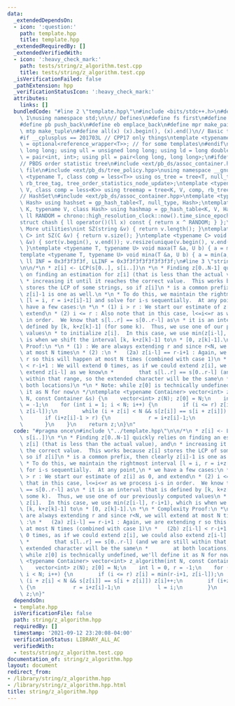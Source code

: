 ```yaml
---
data:
  _extendedDependsOn:
  - icon: ':question:'
    path: template.hpp
    title: template.hpp
  _extendedRequiredBy: []
  _extendedVerifiedWith:
  - icon: ':heavy_check_mark:'
    path: tests/string/z_algorithm.test.cpp
    title: tests/string/z_algorithm.test.cpp
  _isVerificationFailed: false
  _pathExtension: hpp
  _verificationStatusIcon: ':heavy_check_mark:'
  attributes:
    links: []
  bundledCode: "#line 2 \"template.hpp\"\n#include <bits/stdc++.h>\n#define DEBUG\
    \ 1\nusing namespace std;\n\n// Defines\n#define fs first\n#define sn second\n\
    #define pb push_back\n#define eb emplace_back\n#define mpr make_pair\n#define\
    \ mtp make_tuple\n#define all(x) (x).begin(), (x).end()\n// Basic type definitions\n\
    #if __cplusplus == 201703L // CPP17 only things\ntemplate <typename T> using opt_ref\
    \ = optional<reference_wrapper<T>>; // for some templates\n#endif\nusing ll =\
    \ long long; using ull = unsigned long long; using ld = long double;\nusing pii\
    \ = pair<int, int>; using pll = pair<long long, long long>;\n#ifdef __GNUG__\n\
    // PBDS order statistic tree\n#include <ext/pb_ds/assoc_container.hpp> // Common\
    \ file\n#include <ext/pb_ds/tree_policy.hpp>\nusing namespace __gnu_pbds;\ntemplate\
    \ <typename T, class comp = less<T>> using os_tree = tree<T, null_type, comp,\
    \ rb_tree_tag, tree_order_statistics_node_update>;\ntemplate <typename K, typename\
    \ V, class comp = less<K>> using treemap = tree<K, V, comp, rb_tree_tag, tree_order_statistics_node_update>;\n\
    // HashSet\n#include <ext/pb_ds/assoc_container.hpp>\ntemplate <typename T, class\
    \ Hash> using hashset = gp_hash_table<T, null_type, Hash>;\ntemplate <typename\
    \ K, typename V, class Hash> using hashmap = gp_hash_table<K, V, Hash>;\nconst\
    \ ll RANDOM = chrono::high_resolution_clock::now().time_since_epoch().count();\n\
    struct chash { ll operator()(ll x) const { return x ^ RANDOM; } };\n#endif\n//\
    \ More utilities\nint SZ(string &v) { return v.length(); }\ntemplate <typename\
    \ C> int SZ(C &v) { return v.size(); }\ntemplate <typename C> void UNIQUE(vector<C>\
    \ &v) { sort(v.begin(), v.end()); v.resize(unique(v.begin(), v.end()) - v.begin());\
    \ }\ntemplate <typename T, typename U> void maxa(T &a, U b) { a = max(a, b); }\n\
    template <typename T, typename U> void mina(T &a, U b) { a = min(a, b); }\nconst\
    \ ll INF = 0x3f3f3f3f, LLINF = 0x3f3f3f3f3f3f3f3f;\n#line 3 \"string/z_algorithm.hpp\"\
    \n\n/*\n * z[i] <- LCP(s[0..], s[i..])\n *\n * Finding z[0..N-1] quickly relies\
    \ on finding an estimation for z[i] (that is less than the actual value), and\n\
    \ * increasing it until it reaches the correct value.  This works because z[i]\
    \ stores the LCP of some strings, so if z[i]\n * is a common prefix, then clearly\
    \ z[i]-1 is one as well.\n *\n * To do this, we maintain the rightmost interval\
    \ [l = i, r = i+z[i]-1] and solve for i-s sequentially.  At any point,\n * we\
    \ have a few cases:\n *\n * (1) i > r : We start our estimate of z[i] as 0, and\
    \ extend\n * (2) i <= r : Also note that in this case, l<=i<=r as we process i-s\
    \ in order.  We know that s[l..r] == s[0..r-l] as\n * it is an interval that is\
    \ defined by [k, k+z[k]-1] (for some k).  Thus, we use one of our previously computed\
    \ values\n * to initialize z[i].  In this case, we use min(z[i-l], r-i+1), which\
    \ is when we shift the interval [k, k+z[k]-1] to\n * [0, z[k]-1].\n *\n * Complexity\
    \ Proof:\n *\n * (1) : We are always extending r and since r<N, we will extend\
    \ at most N times\n * (2) :\n *   (2a) z[i-l] == r-i+1 : Again, we are extending\
    \ r so this will happen at most N times (combined with case 1)\n *   (2b) z[i-l]\
    \ < r-i+1 : We will extend 0 times, as if we could extend z[i], we could also\
    \ extend z[i-l] as we know\n *        that s[l..r] == s[0..r-l] (and we are still\
    \ within that range, so the extended character will be the same\n *        at\
    \ both locations)\n *\n * Note: while z[0] is technically undefined, we'll define\
    \ it as N for now\n */\ntemplate <typename Container> vector<int> z_algorithm(int\
    \ N, const Container &s) {\n    vector<int> z(N); z[0] = N;\n    int l = 0, r\
    \ = -1;\n    for (int i = 1; i < N; i++) {\n        if (i <= r) z[i] = min(r-i+1,\
    \ z[i-l]);\n        while (i + z[i] < N && s[z[i]] == s[i + z[i]]) z[i]++;\n \
    \       if (i+z[i]-1 > r) {\n            r = i+z[i]-1;\n            l = i;\n \
    \       }\n    }\n    return z;\n}\n"
  code: "#pragma once\n#include \"../template.hpp\"\n\n/*\n * z[i] <- LCP(s[0..],\
    \ s[i..])\n *\n * Finding z[0..N-1] quickly relies on finding an estimation for\
    \ z[i] (that is less than the actual value), and\n * increasing it until it reaches\
    \ the correct value.  This works because z[i] stores the LCP of some strings,\
    \ so if z[i]\n * is a common prefix, then clearly z[i]-1 is one as well.\n *\n\
    \ * To do this, we maintain the rightmost interval [l = i, r = i+z[i]-1] and solve\
    \ for i-s sequentially.  At any point,\n * we have a few cases:\n *\n * (1) i\
    \ > r : We start our estimate of z[i] as 0, and extend\n * (2) i <= r : Also note\
    \ that in this case, l<=i<=r as we process i-s in order.  We know that s[l..r]\
    \ == s[0..r-l] as\n * it is an interval that is defined by [k, k+z[k]-1] (for\
    \ some k).  Thus, we use one of our previously computed values\n * to initialize\
    \ z[i].  In this case, we use min(z[i-l], r-i+1), which is when we shift the interval\
    \ [k, k+z[k]-1] to\n * [0, z[k]-1].\n *\n * Complexity Proof:\n *\n * (1) : We\
    \ are always extending r and since r<N, we will extend at most N times\n * (2)\
    \ :\n *   (2a) z[i-l] == r-i+1 : Again, we are extending r so this will happen\
    \ at most N times (combined with case 1)\n *   (2b) z[i-l] < r-i+1 : We will extend\
    \ 0 times, as if we could extend z[i], we could also extend z[i-l] as we know\n\
    \ *        that s[l..r] == s[0..r-l] (and we are still within that range, so the\
    \ extended character will be the same\n *        at both locations)\n *\n * Note:\
    \ while z[0] is technically undefined, we'll define it as N for now\n */\ntemplate\
    \ <typename Container> vector<int> z_algorithm(int N, const Container &s) {\n\
    \    vector<int> z(N); z[0] = N;\n    int l = 0, r = -1;\n    for (int i = 1;\
    \ i < N; i++) {\n        if (i <= r) z[i] = min(r-i+1, z[i-l]);\n        while\
    \ (i + z[i] < N && s[z[i]] == s[i + z[i]]) z[i]++;\n        if (i+z[i]-1 > r)\
    \ {\n            r = i+z[i]-1;\n            l = i;\n        }\n    }\n    return\
    \ z;\n}"
  dependsOn:
  - template.hpp
  isVerificationFile: false
  path: string/z_algorithm.hpp
  requiredBy: []
  timestamp: '2021-09-12 23:20:08-04:00'
  verificationStatus: LIBRARY_ALL_AC
  verifiedWith:
  - tests/string/z_algorithm.test.cpp
documentation_of: string/z_algorithm.hpp
layout: document
redirect_from:
- /library/string/z_algorithm.hpp
- /library/string/z_algorithm.hpp.html
title: string/z_algorithm.hpp
---
```

